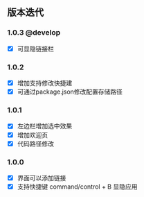 ## 版本迭代

### 1.0.3 @develop

- [x] 可显隐链接栏 

### 1.0.2

- [x] 增加支持修改快捷建
- [x] 可通过package.json修改配置存储路径

### 1.0.1

- [x] 左边栏增加选中效果
- [x] 增加欢迎页
- [x] 代码路径修改

### 1.0.0

- [x] 界面可以添加链接
- [x] 支持快捷键 command/control + B 显隐应用